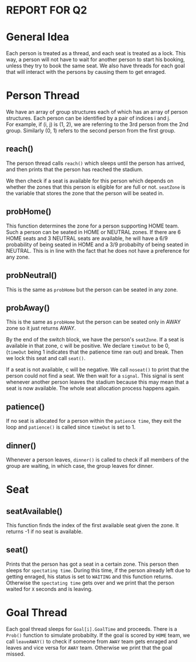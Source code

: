 # REPORT FOR Q2

# General Idea
Each person is treated as a thread, and each seat is treated as a lock. This way, a person will not have to wait for another
person to start his booking, unless they try to book the same seat. We also have threads for each goal that will interact
with the persons by causing them to get enraged.

# Person Thread
We have an array of group structures each of which has an array of person structures. Each person can be identified by a pair of indices i and j.  
For example, if (i, j) is (1, 2), we are referring to the 3rd person from the 2nd group.
Similarly (0, 1) refers to the second person from the first group.  

## reach()
The person thread calls `reach()` which sleeps until the person has arrived, and then prints that the person has reached the stadium.

We then check if a seat is available for this person which depends on whether the zones that this person is eligible for are full or not.
`seatZone` is the variable that stores the zone that the person will be seated in.  

## probHome()
This function determines the zone for a person supporting HOME team. Such a person can be seated in HOME or NEUTRAL zones.
If there are 6 HOME seats and 3 NEUTRAL seats are available, he will have a 6/9 probability of being seated in HOME and a 3/9 probabilty of being seated in NEUTRAL. This is in line with the fact that he does not have a preference for any zone.

## probNeutral()
This is the same as `probHome` but the person can be seated in any zone.

## probAway()
This is the same as `probHome` but the person can be seated only in AWAY zone so it just returns AWAY.

By the end of the switch block, we have the person's `seatZone`. If a seat is available in that zone, c will be positive.
We declare `timeOut` to be 0, (`timeOut` being 1 indicates that the patience time ran out) and break. Then we lock this seat and call `seat()`.

If a seat is not available, c will be negative. We call `noseat()` to print that the person could not find a seat. We then wait for a `signal`. This signal is sent whenever another person leaves the stadium because this may mean that a seat is now available. The whole seat allocation process happens again.

## patience()
If no seat is allocated for a person within the `patience time`, they exit the loop and `patience()` is called since `timeOut` is set to 1.

## dinner()
Whenever a person leaves, `dinner()` is called to check if all members of the group are waiting, in which case, the group leaves for dinner.

# Seat

## seatAvailable()
This function finds the index of the first available seat given the zone. It returns -1 if no seat is available.

## seat()
Prints that the person has got a seat in a certain zone. This person then sleeps for `spectating time`. During this time, if the person already left due to getting enraged, his status is set to `WAITING` and this function returns. Otherwise the `spectating time` gets over and we print that the person waited for `X` seconds and is leaving.

# Goal Thread
Each goal thread sleeps for `Goal[i].GoalTime` and proceeds. There is a `Prob()` function to simulate probabilty. If the goal is scored by `HOME` team, we call `leaveAWAY()` to check if someone from `AWAY` team gets enraged and leaves and vice versa for `AWAY` team. Otherwise we print that the goal missed.